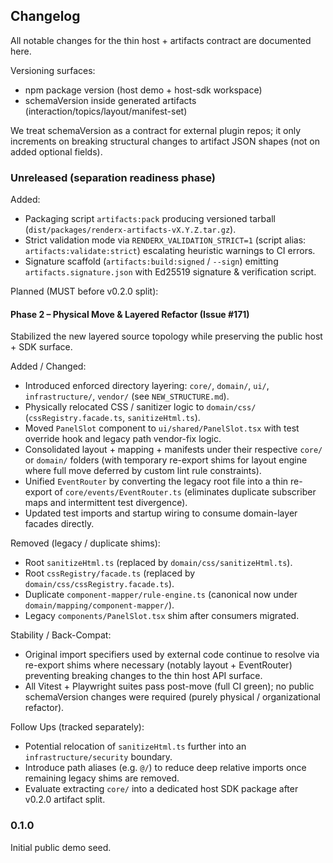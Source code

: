 ## Changelog

All notable changes for the thin host + artifacts contract are documented here.

Versioning surfaces:
- npm package version (host demo + host-sdk workspace)
- schemaVersion inside generated artifacts (interaction/topics/layout/manifest-set)

We treat schemaVersion as a contract for external plugin repos; it only increments on breaking structural changes to artifact JSON shapes (not on added optional fields).

### Unreleased (separation readiness phase)
Added:
- Packaging script `artifacts:pack` producing versioned tarball (`dist/packages/renderx-artifacts-vX.Y.Z.tar.gz`).
- Strict validation mode via `RENDERX_VALIDATION_STRICT=1` (script alias: `artifacts:validate:strict`) escalating heuristic warnings to CI errors.
- Signature scaffold (`artifacts:build:signed` / `--sign`) emitting `artifacts.signature.json` with Ed25519 signature & verification script.

Planned (MUST before v0.2.0 split):

#### Phase 2 – Physical Move & Layered Refactor (Issue #171)
Stabilized the new layered source topology while preserving the public host + SDK surface.

Added / Changed:
- Introduced enforced directory layering: `core/`, `domain/`, `ui/`, `infrastructure/`, `vendor/` (see `NEW_STRUCTURE.md`).
- Physically relocated CSS / sanitizer logic to `domain/css/` (`cssRegistry.facade.ts`, `sanitizeHtml.ts`).
- Moved `PanelSlot` component to `ui/shared/PanelSlot.tsx` with test override hook and legacy path vendor-fix logic.
- Consolidated layout + mapping + manifests under their respective `core/` or `domain/` folders (with temporary re-export shims for layout engine where full move deferred by custom lint rule constraints).
- Unified `EventRouter` by converting the legacy root file into a thin re-export of `core/events/EventRouter.ts` (eliminates duplicate subscriber maps and intermittent test divergence).
- Updated test imports and startup wiring to consume domain-layer facades directly.

Removed (legacy / duplicate shims):
- Root `sanitizeHtml.ts` (replaced by `domain/css/sanitizeHtml.ts`).
- Root `cssRegistry/facade.ts` (replaced by `domain/css/cssRegistry.facade.ts`).
- Duplicate `component-mapper/rule-engine.ts` (canonical now under `domain/mapping/component-mapper/`).
- Legacy `components/PanelSlot.tsx` shim after consumers migrated.

Stability / Back-Compat:
- Original import specifiers used by external code continue to resolve via re-export shims where necessary (notably layout + EventRouter) preventing breaking changes to the thin host API surface.
- All Vitest + Playwright suites pass post-move (full CI green); no public schemaVersion changes were required (purely physical / organizational refactor).

Follow Ups (tracked separately):
- Potential relocation of `sanitizeHtml.ts` further into an `infrastructure/security` boundary.
- Introduce path aliases (e.g. `@/`) to reduce deep relative imports once remaining legacy shims are removed.
- Evaluate extracting `core/` into a dedicated host SDK package after v0.2.0 artifact split.

### 0.1.0
Initial public demo seed.